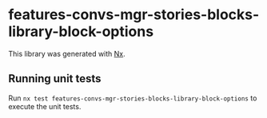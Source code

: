 # features-convs-mgr-stories-blocks-library-block-options

This library was generated with [Nx](https://nx.dev).

## Running unit tests

Run `nx test features-convs-mgr-stories-blocks-library-block-options` to execute the unit tests.
